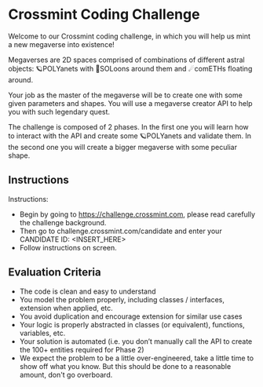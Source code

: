 # Crossmint Coding Challenge

Welcome to our Crossmint coding challenge, in which you will help us mint a new megaverse into existence!

Megaverses are 2D spaces comprised of combinations of different astral objects: 🪐POLYanets with 🌙SOLoons around them and ☄comETHs floating around.

Your job as the master of the megaverse will be to create one with some given parameters and shapes. You will use a megaverse creator API to help you with such legendary quest.

The challenge is composed of 2 phases. In the first one you will learn how to interact with the API and create some 🪐POLYanets and validate them. In the second one you will create a bigger megaverse with some peculiar shape.

## Instructions

Instructions:

- Begin by going to https://challenge.crossmint.com, please read carefully the challenge background.
- Then go to challenge.crossmint.com/candidate and enter your CANDIDATE ID: <INSERT_HERE>
- Follow instructions on screen.

## Evaluation Criteria

- The code is clean and easy to understand
- You model the problem properly, including classes / interfaces, extension when applied, etc.
- You avoid duplication and encourage extension for similar use cases
- Your logic is properly abstracted in classes (or equivalent), functions, variables, etc.
- Your solution is automated (i.e. you don’t manually call the API to create the 100+ entities required for Phase 2)
- We expect the problem to be a little over-engineered, take a little time to show off what you know. But this should be done to a reasonable amount, don't go overboard.
